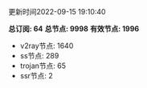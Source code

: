 更新时间2022-09-15 19:10:40

**总订阅: 64**
**总节点: 9998**
**有效节点: 1996**
- v2ray节点: 1640
- ss节点: 289
- trojan节点: 65
- ssr节点: 2
